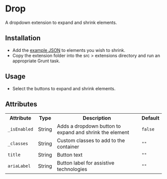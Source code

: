 # Drop

A dropdown extension to expand and shrink elements.

## Installation

* Add the [example JSON](example.json) to elements you wish to shrink.
* Copy the extension folder into the src > extensions directory and run an appropriate Grunt task.

## Usage

* Select the buttons to expand and shrink elements.

## Attributes

<table>
	<tr>
		<th>Attribute</th>
		<th>Type</th>
		<th>Description</th>
		<th>Default</th>
	</tr>
	<tr>
		<td><code>_isEnabled</code></td>
		<td>String</td>
		<td>Adds a dropdown button to expand and shrink the element</td>
		<td><code>false</code></td>
	</tr>
	<tr>
		<td><code>_classes</code></td>
		<td>String</td>
		<td>Custom classes to add to the container</td>
		<td><code>""</code></td>
	</tr>
	<tr>
		<td><code>title</code></td>
		<td>String</td>
		<td>Button text</td>
		<td><code>""</code></td>
	</tr>
	<tr>
		<td><code>ariaLabel</code></td>
		<td>String</td>
		<td>Button label for assistive technologies</td>
		<td><code>""</code></td>
	</tr>
</table>
